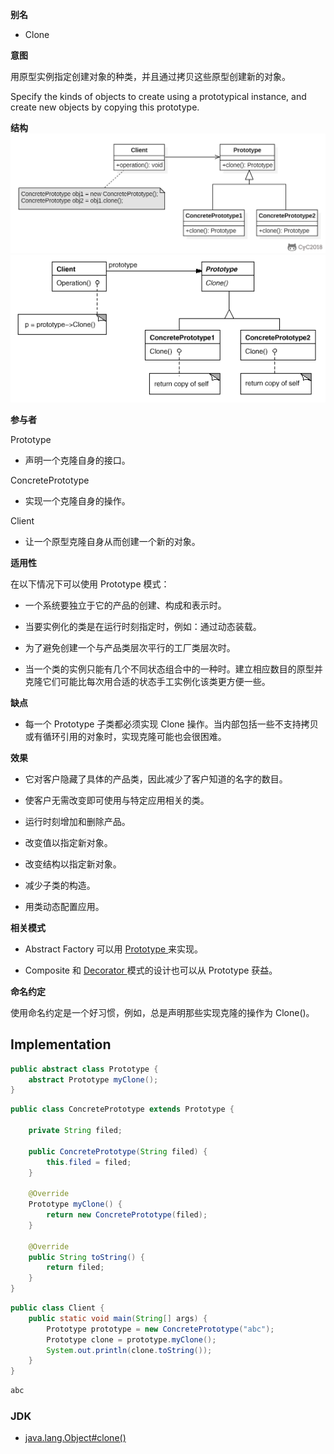 
**别名**

-   Clone

**意图**

用原型实例指定创建对象的种类，并且通过拷贝这些原型创建新的对象。

Specify the kinds of objects to create using a prototypical instance, and create
new objects by copying this prototype.

**结构**
![](image/2021-04-10-15-44-20.png)
![049306316682.png](media/034ce7ebd324d04b21ef2ba935649ff9.png)

**参与者**

Prototype

-   声明一个克隆自身的接口。

ConcretePrototype

-   实现一个克隆自身的操作。

Client

-   让一个原型克隆自身从而创建一个新的对象。

**适用性**

在以下情况下可以使用 Prototype 模式：

-   一个系统要独立于它的产品的创建、构成和表示时。

-   当要实例化的类是在运行时刻指定时，例如：通过动态装载。

-   为了避免创建一个与产品类层次平行的工厂类层次时。

-   当一个类的实例只能有几个不同状态组合中的一种时。建立相应数目的原型并克隆它们可能比每次用合适的状态手工实例化该类更方便一些。

**缺点**

-   每一个 Prototype 子类都必须实现 Clone
    操作。当内部包括一些不支持拷贝或有循环引用的对象时，实现克隆可能也会很困难。

**效果**

-   它对客户隐藏了具体的产品类，因此减少了客户知道的名字的数目。

-   使客户无需改变即可使用与特定应用相关的类。

-   运行时刻增加和删除产品。

-   改变值以指定新对象。

-   改变结构以指定新对象。

-   减少子类的构造。

-   用类动态配置应用。

**相关模式**

-   Abstract Factory 可以用
    [Prototype ](http://www.cnblogs.com/gaochundong/p/design_pattern_prototype.html)来实现。

-   Composite 和
    [Decorator ](http://www.cnblogs.com/gaochundong/p/design_pattern_decorator.html)模式的设计也可以从
    Prototype 获益。

**命名约定**

使用命名约定是一个好习惯，例如，总是声明那些实现克隆的操作为 Clone()。


## Implementation

```java
public abstract class Prototype {
    abstract Prototype myClone();
}
```

```java
public class ConcretePrototype extends Prototype {

    private String filed;

    public ConcretePrototype(String filed) {
        this.filed = filed;
    }

    @Override
    Prototype myClone() {
        return new ConcretePrototype(filed);
    }

    @Override
    public String toString() {
        return filed;
    }
}
```

```java
public class Client {
    public static void main(String[] args) {
        Prototype prototype = new ConcretePrototype("abc");
        Prototype clone = prototype.myClone();
        System.out.println(clone.toString());
    }
}
```

```html
abc
```

### JDK

- [java.lang.Object#clone()](http://docs.oracle.com/javase/8/docs/api/java/lang/Object.html#clone%28%29)
